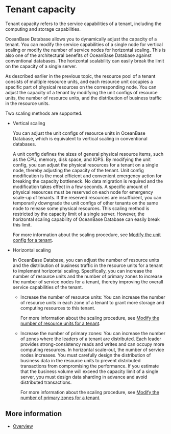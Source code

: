 # Tenant capacity

Tenant capacity refers to the service capabilities of a tenant, including the computing and storage capabilities.

OceanBase Database allows you to dynamically adjust the capacity of a tenant. You can modify the service capabilities of a single node for vertical scaling or modify the number of service nodes for horizontal scaling. This is also one of the architectural benefits of OceanBase Database against conventional databases. The horizontal scalability can easily break the limit on the capacity of a single server.

As described earlier in the previous topic, the resource pool of a tenant consists of multiple resource units, and each resource unit occupies a specific part of physical resources on the corresponding node. You can adjust the capacity of a tenant by modifying the unit configs of resource units, the number of resource units, and the distribution of business traffic in the resource units.

Two scaling methods are supported.

* Vertical scaling

   You can adjust the unit configs of resource units in OceanBase Database, which is equivalent to vertical scaling in conventional databases.

   A unit config defines the sizes of general physical resource items, such as the CPU, memory, disk space, and IOPS. By modifying the unit config, you can adjust the physical resources for a tenant on a single node, thereby adjusting the capacity of the tenant. Unit config modification is the most efficient and convenient emergency action for breaking the capacity bottleneck. No data migration is required and the modification takes effect in a few seconds. A specific amount of physical resources must be reserved on each node for emergency scale-up of tenants. If the reserved resources are insufficient, you can temporarily downgrade the unit configs of other tenants on the same node to release some physical resources. This scaling method is restricted by the capacity limit of a single server. However, the horizontal scaling capability of OceanBase Database can easily break this limit.

   For more information about the scaling procedure, see [Modify the unit config for a tenant](6.common-tenant-operations/8.tenant-scale-in-and-out/2.adjust-resource-specifications.md).

* Horizontal scaling

   In OceanBase Database, you can adjust the number of resource units and the distribution of business traffic in the resource units for a tenant to implement horizontal scaling. Specifically, you can increase the number of resource units and the number of primary zones to increase the number of service nodes for a tenant, thereby improving the overall service capabilities of the tenant.

   * Increase the number of resource units: You can increase the number of resource units in each zone of a tenant to grant more storage and computing resources to this tenant.

      For more information about the scaling procedure, see [Modify the number of resource units for a tenant](6.common-tenant-operations/8.tenant-scale-in-and-out/3.adjust-unit-number.md).

   * Increase the number of primary zones: You can increase the number of zones where the leaders of a tenant are distributed. Each leader provides strong-consistency reads and writes and can occupy more computing resources. In horizontal scale-out, the number of service nodes increases. You must carefully design the distribution of business data in the resource units to prevent distributed transactions from compromising the performance. If you estimate that the business volume will exceed the capacity limit of a single server, you must design data sharding in advance and avoid distributed transactions.

      For more information about the scaling procedure, see [Modify the number of primary zones for a tenant](6.common-tenant-operations/8.tenant-scale-in-and-out/4.adjust-primary-zone.md).

## More information

* [Overview](6.common-tenant-operations/8.tenant-scale-in-and-out/1.introduction-to-tenant-scale-in-and-out.md)